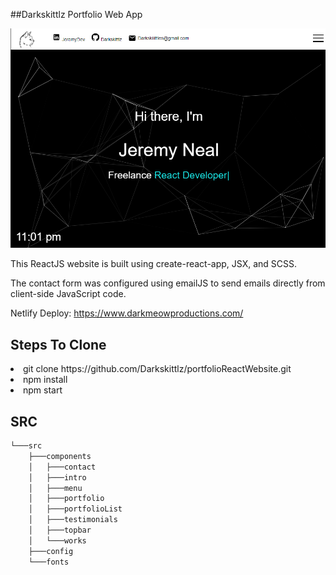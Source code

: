 ##Darkskittlz Portfolio Web App

![alt text](https://github.com/Darkskittlz/portfolioReactWebsite/blob/main/public/assets/introIMG.png)

This ReactJS website is built using create-react-app, JSX, and SCSS.

The contact form was configured using emailJS to send emails directly from client-side JavaScript code. 


Netlify Deploy:
https://www.darkmeowproductions.com/

## Steps To Clone 

<li>git clone https://github.com/Darkskittlz/portfolioReactWebsite.git </li>
<li>npm install</li>
<li>npm start</li>
 

## SRC
```bash
└───src
    ├───components
    │   ├───contact
    │   ├───intro
    │   ├───menu
    │   ├───portfolio
    │   ├───portfolioList
    │   ├───testimonials
    │   ├───topbar
    │   └───works
    ├───config
    └───fonts
```

